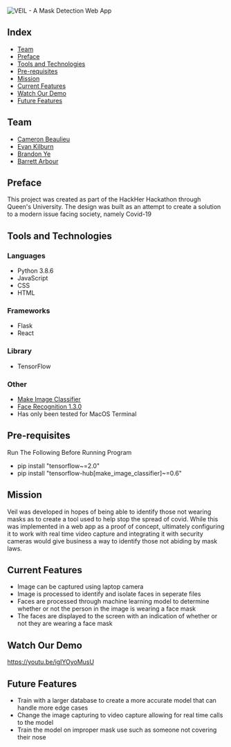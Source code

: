 ![VEIL - A Mask Detection Web App](veil.png)

## Index
<ul>
<li><a href="#team">Team</a></li>
<li><a href="#preface">Preface</a></li>
<li><a href="#tools-and-technologies">Tools and Technologies</a></li>
<li><a href="#pre-requisites">Pre-requisites</a></li>
<li><a href="#mission">Mission</a></li>
<li><a href="#current-features">Current Features</a></li>
<li><a href="#watch-our-demo">Watch Our Demo</a></li>
<li><a href="#future-features">Future Features</a></li>
</ul>

## Team
- [Cameron Beaulieu](https://github.com/Cameron-Beaulieu)
- [Evan Kilburn](https://github.com/EvanKilburn)
- [Brandon Ye](https://github.com/yebrandon)
- [Barrett Arbour](https://github.com/barrettarbour)

## Preface 
This project was created as part of the HackHer Hackathon through Queen's University. The design was built as an attempt to create a solution to a modern issue facing society, namely Covid-19

## Tools and Technologies 

### Languages 
- Python 3.8.6
- JavaScript
- CSS
- HTML

### Frameworks
- Flask
- React

### Library
- TensorFlow

### Other
 - [Make Image Classifier](https://github.com/tensorflow/hub/tree/master/tensorflow_hub/tools/make_image_classifier)
 - [Face Recognition 1.3.0](https://pypi.org/project/face-recognition/)
 - Has only been tested for MacOS Terminal

## Pre-requisites
Run The Following Before Running Program 
- pip install "tensorflow~=2.0"
- pip install "tensorflow-hub[make_image_classifier]~=0.6"

## Mission
Veil was developed in hopes of being able to identify those not wearing masks as to create a tool used to help stop the spread of covid. While this was implemented in a web app as a proof of concept, ultimately configuring it to work with real time video capture and integrating it with security cameras would give business a way to identify those not abiding by mask laws. 

## Current Features 
- Image can be captured using laptop camera 
- Image is processed to identify and isolate faces in seperate files
- Faces are processed through machine learning model to determine whether or not the person in the image is wearing a face mask
- The faces are displayed to the screen with an indication of whether or not they are wearing a face mask

## Watch Our Demo
https://youtu.be/igIYOyoMusU

## Future Features
 - Train with a larger database to create a more accurate model that can handle more edge cases
 - Change the image capturing to video capture allowing for real time calls to the model 
 - Train the model on improper mask use such as someone not covering their nose 


